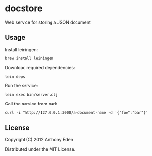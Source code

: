 # docstore

Web service for storing a JSON document

## Usage

Install leiningen:

    brew install leiningen

Download required dependencies:

    lein deps

Run the service:

    lein exec bin/server.clj

Call the service from curl:

    curl -i "http://127.0.0.1:3000/a-document-name -d '{"foo":"bar"}'

## License

Copyright (C) 2012 Anthony Eden 

Distributed under the MIT License.
